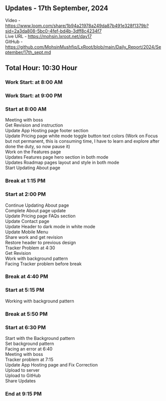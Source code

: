 <h2>Updates - 17th September, 2024</h2>

Video - https://www.loom.com/share/1b94a21978a249da87b491e328f1379b?sid=2a3da808-5bc0-4fef-bd4b-3dff8c4234f7</br>
Live URL - https://mohsin.lxroot.net/day17</br>
GitHub - https://github.com/MohsinMushfiq/LxRoot/blob/main/Daily_Report/2024/September/17th_sept.md

<h2>Total Hour: 10:30 Hour</h2>
<h3>Work Start: at 8:00 AM</h3>
<h3>Work Start: at 9:00 PM</h3>


<h3>Start at 8:00 AM</h3>
Meeting with boss  </br>
Get Revision and instruction </br>
Update App Hosting page footer section </br>
Update Pricing page white mode toggle button text colors (Work on Focus but not permanent,  this is consuming time, I have to learn and explore after done the duty, so now pause it) </br>
Work on the Features page </br>
Updates Features page hero section in both mode </br>
Updates Roadmap pages layout and style in both mode </br>
Start Updating About page



<h3>Break at 1:15 PM</h3>

<h3>Start at 2:00 PM</h3>
Continue Updating About page  </br>
Complete About page update </br>
Update Pricing page FAQs section </br>
Update Contact page </br>
Update Header to dark mode in white mode </br>
Update Mobile Menu </br>
Share work and get revision </br>
Restore header to previous design </br>
Tracker Problem at 4:30 </br>
Get Revision </br>
Work with background pattern </br>
Facing Tracker problem before break


<h3>Break at 4:40 PM</h3>

<h3>Start at 5:15 PM</h3>
Working with background pattern

<h3>Break at 5:50 PM</h3>

<h3>Start at 6:30 PM</h3>
Start with the Background pattern </br>
Set background pattern </br>
Facing an error at 6:40 </br>
Meeting with boss </br>
Tracker problem at 7:15 </br>
Update App Hosting page and Fix Correction </br>
Upload to server </br>
Upload to GitHub </br>
Share Updates

<h3>End at 9:15 PM</h3>



